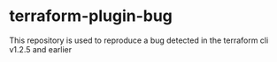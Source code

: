 # terraform-plugin-bug
This repository is used to reproduce a bug detected in the terraform cli v1.2.5 and earlier
